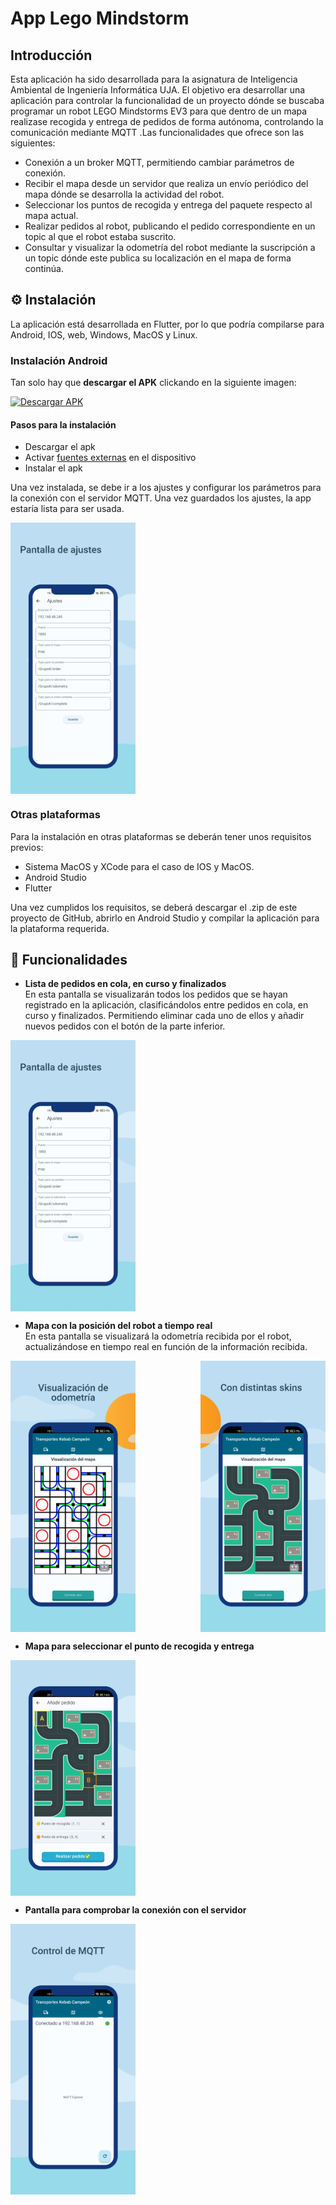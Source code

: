 ﻿# App Lego Mindstorm
## Introducción

Esta aplicación ha sido desarrollada para la asignatura de Inteligencia Ambiental de Ingeniería Informática UJA. El objetivo era desarrollar una aplicación para controlar la funcionalidad de un proyecto dónde se buscaba programar un robot LEGO Mindstorms EV3 para que dentro de un mapa realizase recogida y entrega de pedidos de forma autónoma, controlando la comunicación mediante MQTT .Las funcionalidades que ofrece son las siguientes:

- Conexión a un broker MQTT, permitiendo cambiar parámetros de conexión.
- Recibir el mapa desde un servidor  que realiza un envío periódico del mapa dónde se desarrolla la actividad del robot.
- Seleccionar los puntos de recogida y entrega del paquete respecto al mapa actual.
- Realizar pedidos al robot, publicando el pedido correspondiente en un topic al que el robot estaba suscrito.
- Consultar y visualizar la odometría del robot mediante la suscripción a un topic dónde este publica su localización en el mapa de forma continúa.

## ⚙ Instalación
La aplicación está desarrollada en Flutter, por lo que podría compilarse para Android, IOS, web, Windows, MacOS y Linux.

### Instalación Android
Tan solo hay que **descargar el APK** clickando en la siguiente imagen:

<a href="https://github.com/jcmh05/app_lego_ambiental/raw/main/capturas/applegoambiental.apk">
    <img src="https://github.com/jcmh05/wordleDSDM/raw/main/capturas/download.png" width="200" alt="Descargar APK">
</a>

#### Pasos para la instalación
- Descargar el apk
- Activar [fuentes externas](https://www.lavanguardia.com/andro4all/google/activar-fuentes-desconocidas-android-instalar-aplicaciones) en el dispositivo
- Instalar el apk

Una vez instalada, se debe ir a los ajustes y configurar los parámetros para la conexión con el servidor MQTT. Una vez guardados los ajustes, la app estaría lista para ser usada.

<div style="display: flex; justify-content: space-between;">  
    <img src="assets/image1.png" alt="Pantalla ajustes" width="200"/>  
</div>  


### Otras plataformas
Para la instalación en otras plataformas se deberán tener unos requisitos previos:

- Sistema MacOS y XCode para el caso de IOS y MacOS.
- Android Studio
- Flutter

Una vez cumplidos los requisitos, se deberá descargar el .zip de este proyecto de GitHub, abrirlo en Android Studio y compilar la aplicación para la plataforma requerida.

## 📌 Funcionalidades
- **Lista de pedidos en cola, en curso y finalizados**  
  En esta pantalla se visualizarán todos los pedidos que se hayan registrado en la aplicación, clasificándolos entre pedidos en cola, en curso y finalizados. Permitiendo eliminar cada uno de ellos y añadir nuevos pedidos con el botón de la parte inferior.

<div style="display: flex; justify-content: space-between;">  
    <img src="assets/image1.png" alt="Pantalla ajustes" width="200"/>  
</div>  


- **Mapa con la posición del robot a tiempo real**  
  En esta pantalla se visualizará la odometría recibida por el robot, actualizándose en tiempo real en función de la información recibida.

<div style="display: flex; justify-content: space-between;">  
    <img src="assets/image4.png" alt="Pantalla ajustes" width="200"/>  
    <img src="assets/image5.png" alt="Pantalla ajustes" width="200"/>  
</div>  

- **Mapa para seleccionar el punto de recogida y entrega**


<div style="display: flex; justify-content: space-between;">  
    <img src="assets/image6.png" alt="Pantalla ajustes" width="200"/>  
</div>  

- **Pantalla para comprobar la conexión con el servidor**

<div style="display: flex; justify-content: space-between;">  
    <img src="assets/image3.png" alt="Pantalla ajustes" width="200"/>  
</div>